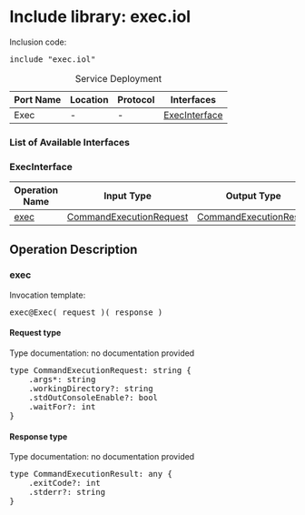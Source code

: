 # Include library: exec.iol

Inclusion code: <pre>include "exec.iol"</pre>

<table>
  <caption>Service Deployment</caption>
  <thead>
    <tr>
      <th>Port Name</th>
      <th>Location</th>
      <th>Protocol</th>
      <th>Interfaces</th>
    </tr>
  </thead>
  <tbody>
    <tr>
      <td>Exec</td>
      <td>-</td>
      <td>-</td>
      <td><a href="#ExecInterface">ExecInterface</a></td>
    </tr>
  </tbody>
</table>

<h3>List of Available Interfaces</h3>

<h3 id="ExecInterface">ExecInterface</h3>

<table>
  <thead>
    <tr>
      <th>Operation Name</th>
      <th>Input Type</th>
      <th>Output Type</th>
      <th>Faults</th>
    </tr>
  </thead>
  <tbody>
    <tr>
      <td><a href="#exec">exec</a></td>
      <td><a href="#CommandExecutionRequest">CommandExecutionRequest</a></td>
      <td><a href="#CommandExecutionResult">CommandExecutionResult</a></td>
      <td>
      </td>
    </tr>
  </tbody>
</table>

<h2>Operation Description</h2>



<h3 id="exec">exec</h3>



Invocation template: <pre>exec@Exec( request )( response )</pre>

<h4 id="CommandExecutionRequest">Request type</h4>

Type documentation: no documentation provided 
<pre>type CommandExecutionRequest: string {
	.args*: string
	.workingDirectory?: string
	.stdOutConsoleEnable?: bool
	.waitFor?: int
}</pre>


<h4 id="CommandExecutionResult">Response type</h4>
Type documentation: no documentation provided 
<pre>type CommandExecutionResult: any {
	.exitCode?: int
	.stderr?: string
}</pre>










